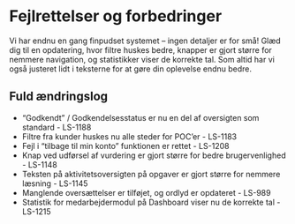 # Fejlrettelser og forbedringer
Vi har endnu en gang finpudset systemet – ingen detaljer er for små! Glæd dig til en opdatering, hvor filtre huskes bedre, knapper er gjort større for nemmere navigation, og statistikker viser de korrekte tal. Som altid har vi også justeret lidt i teksterne for at gøre din oplevelse endnu bedre.

## Fuld ændringslog
-	“Godkendt” / Godkendelsesstatus er nu en del af oversigten som standard - LS-1188
-	Filtre fra kunder huskes nu alle steder for POC’er - LS-1183
-	Fejl i “tilbage til min konto” funktionen er rettet - LS-1208
-	Knap ved udførsel af vurdering er gjort større for bedre brugervenlighed - LS-1148
-	Teksten på aktivitetsoversigten på opgaver er gjort større for nemmere læsning - LS-1145
-	Manglende oversættelser er tilføjet, og ordlyd er opdateret - LS-989
-	Statistik for medarbejdermodul på Dashboard viser nu de korrekte tal - LS-1215
